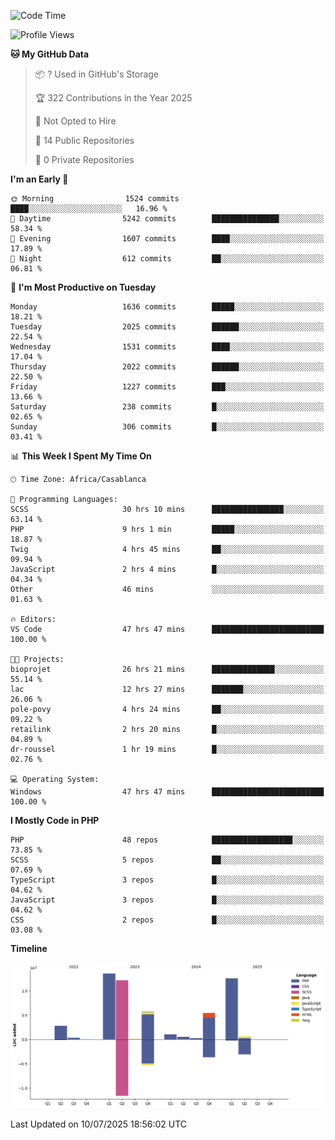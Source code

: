 <!--START_SECTION:waka-->
![Code Time](http://img.shields.io/badge/Code%20Time-6%2C313%20hrs%2020%20mins-blue)

![Profile Views](http://img.shields.io/badge/Profile%20Views-0-blue)

**🐱 My GitHub Data** 

> 📦 ? Used in GitHub's Storage 
 > 
> 🏆 322 Contributions in the Year 2025
 > 
> 🚫 Not Opted to Hire
 > 
> 📜 14 Public Repositories 
 > 
> 🔑 0 Private Repositories 
 > 
**I'm an Early 🐤** 

```text
🌞 Morning                1524 commits        ████░░░░░░░░░░░░░░░░░░░░░   16.96 % 
🌆 Daytime                5242 commits        ███████████████░░░░░░░░░░   58.34 % 
🌃 Evening                1607 commits        ████░░░░░░░░░░░░░░░░░░░░░   17.89 % 
🌙 Night                  612 commits         ██░░░░░░░░░░░░░░░░░░░░░░░   06.81 % 
```
📅 **I'm Most Productive on Tuesday** 

```text
Monday                   1636 commits        █████░░░░░░░░░░░░░░░░░░░░   18.21 % 
Tuesday                  2025 commits        ██████░░░░░░░░░░░░░░░░░░░   22.54 % 
Wednesday                1531 commits        ████░░░░░░░░░░░░░░░░░░░░░   17.04 % 
Thursday                 2022 commits        ██████░░░░░░░░░░░░░░░░░░░   22.50 % 
Friday                   1227 commits        ███░░░░░░░░░░░░░░░░░░░░░░   13.66 % 
Saturday                 238 commits         █░░░░░░░░░░░░░░░░░░░░░░░░   02.65 % 
Sunday                   306 commits         █░░░░░░░░░░░░░░░░░░░░░░░░   03.41 % 
```


📊 **This Week I Spent My Time On** 

```text
🕑︎ Time Zone: Africa/Casablanca

💬 Programming Languages: 
SCSS                     30 hrs 10 mins      ████████████████░░░░░░░░░   63.14 % 
PHP                      9 hrs 1 min         █████░░░░░░░░░░░░░░░░░░░░   18.87 % 
Twig                     4 hrs 45 mins       ██░░░░░░░░░░░░░░░░░░░░░░░   09.94 % 
JavaScript               2 hrs 4 mins        █░░░░░░░░░░░░░░░░░░░░░░░░   04.34 % 
Other                    46 mins             ░░░░░░░░░░░░░░░░░░░░░░░░░   01.63 % 

🔥 Editors: 
VS Code                  47 hrs 47 mins      █████████████████████████   100.00 % 

🐱‍💻 Projects: 
bioprojet                26 hrs 21 mins      ██████████████░░░░░░░░░░░   55.14 % 
lac                      12 hrs 27 mins      ███████░░░░░░░░░░░░░░░░░░   26.06 % 
pole-povy                4 hrs 24 mins       ██░░░░░░░░░░░░░░░░░░░░░░░   09.22 % 
retailink                2 hrs 20 mins       █░░░░░░░░░░░░░░░░░░░░░░░░   04.89 % 
dr-roussel               1 hr 19 mins        █░░░░░░░░░░░░░░░░░░░░░░░░   02.76 % 

💻 Operating System: 
Windows                  47 hrs 47 mins      █████████████████████████   100.00 % 
```

**I Mostly Code in PHP** 

```text
PHP                      48 repos            ██████████████████░░░░░░░   73.85 % 
SCSS                     5 repos             ██░░░░░░░░░░░░░░░░░░░░░░░   07.69 % 
TypeScript               3 repos             █░░░░░░░░░░░░░░░░░░░░░░░░   04.62 % 
JavaScript               3 repos             █░░░░░░░░░░░░░░░░░░░░░░░░   04.62 % 
CSS                      2 repos             █░░░░░░░░░░░░░░░░░░░░░░░░   03.08 % 
```



**Timeline**

![Lines of Code chart](https://raw.githubusercontent.com/tahar-elgunaoui/tahar-elgunaoui/main/assets/bar_graph.png)


 Last Updated on 10/07/2025 18:56:02 UTC
<!--END_SECTION:waka-->
